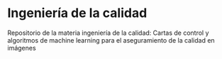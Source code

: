 # Ingeniería de la calidad
Repositorio de la materia ingeniería de la calidad: Cartas de control y algoritmos de machine learning para el aseguramiento de la calidad en imágenes 
